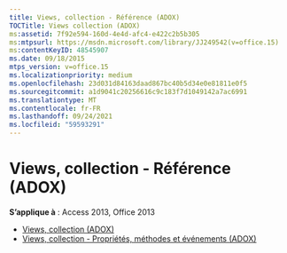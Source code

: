 ```yaml
---
title: Views, collection - Référence (ADOX)
TOCTitle: Views collection (ADOX)
ms:assetid: 7f92e594-160d-4e4d-afc4-e422c2b5b305
ms:mtpsurl: https://msdn.microsoft.com/library/JJ249542(v=office.15)
ms:contentKeyID: 48545907
ms.date: 09/18/2015
mtps_version: v=office.15
ms.localizationpriority: medium
ms.openlocfilehash: 23d031d84163daad867bc40b5d34e0e81811e0f5
ms.sourcegitcommit: a1d9041c20256616c9c183f7d1049142a7ac6991
ms.translationtype: MT
ms.contentlocale: fr-FR
ms.lasthandoff: 09/24/2021
ms.locfileid: "59593291"
---
```

# <a name="views-collection-adox-reference"></a>Views, collection - Référence (ADOX)

**S’applique à** : Access 2013, Office 2013

- [Views, collection (ADOX)](views-collection-adox.md)
- [Views, collection - Propriétés, méthodes et événements (ADOX)](views-collection-properties-methods-and-events-adox.md)

